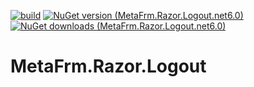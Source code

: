 [![build](https://github.com/MetaFrm/MetaFrm.Razor.Logout/actions/workflows/build.yml/badge.svg)](https://github.com/MetaFrm/MetaFrm.Razor.Logout/actions/workflows/build.yml)
[![NuGet version (MetaFrm.Razor.Logout.net6.0)](https://img.shields.io/nuget/v/MetaFrm.Razor.Logout.net6.0)](https://www.nuget.org/packages/MetaFrm.Razor.Logout.net6.0/)
[![NuGet downloads (MetaFrm.Razor.Logout.net6.0)](https://img.shields.io/nuget/dt/MetaFrm.Razor.Logout.net6.0)](https://www.nuget.org/packages/MetaFrm.Razor.Logout.net6.0/)

# MetaFrm.Razor.Logout